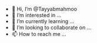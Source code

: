 - 👋 Hi, I’m @Tayyabmahmoo
- 👀 I’m interested in ...
- 🌱 I’m currently learning ...
- 💞️ I’m looking to collaborate on ...
- 📫 How to reach me ...

<!---
Tayyabmahmoo/Tayyabmahmoo is a ✨ special ✨ repository because its `README.md` (this file) appears on your GitHub profile.
You can click the Preview link to take a look at your changes.
--->
